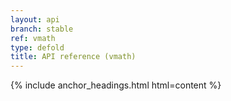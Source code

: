 ```yaml
---
layout: api
branch: stable
ref: vmath
type: defold
title: API reference (vmath)
---
```

{% include anchor_headings.html html=content %}